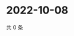 # 2022-10-08

共 0 条

<!-- BEGIN WEIBO -->
<!-- 最后更新时间 Sat Oct 08 2022 12:28:47 GMT+0800 (China Standard Time) -->

<!-- END WEIBO -->
